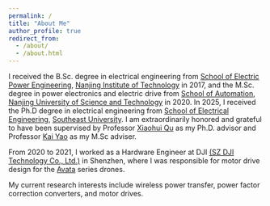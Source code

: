 ```yaml
---
permalink: /
title: "About Me"
author_profile: true
redirect_from: 
  - /about/
  - /about.html
---
```


I received the B.Sc. degree in electrical engineering from [School of Electric Power Engineering](https://dlx.njit.edu.cn/), [Nanjing Institute of Technology](https://www.njit.edu.cn/) in 2017, and the M.Sc. degree in power electronics and electric drive from [School of Automation](https://au.njust.edu.cn/), [Nanjing University of Science and Technology](https://www.njust.edu.cn/) in 2020. In 2025, I received the Ph.D degree in electrical engineering from [School of Electrical Engineering](https://ee.seu.edu.cn/), [Southeast University](https://www.seu.edu.cn/).
I am extraordinarily honored and grateful to have been supervised by Professor [Xiaohui Qu](https://seu.teacher.360eol.com/teacherBasic/preview?teacherId=10117) as my Ph.D. advisor and Professor [Kai Yao](http://202.119.85.163/open/TutorInfo.aspx?dsbh=IeR3poAW53o7PUstnhmXaQ==&yxsh=wx3VkFtexLA=&zydm=C0KH!bYnMa0=) as my M.Sc adviser.

From 2020 to 2021, I worked as a Hardware Engineer at DJI [(SZ DJI Technology Co., Ltd.)](https://www.dji.com) in Shenzhen, where I was responsible for motor drive design for the [Avata](https://www.dji.com/cn/products/camera-drones#avata-series) series drones.

My current research interests include wireless power transfer, power factor correction converters, and motor drives.
